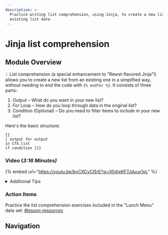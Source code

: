 ```yaml
---
description: >-
  Practice writing list comprehension, using Jinja, to create a new list from
  existing list data
---
```


# Jinja list comprehension

## Module Overview

:bulb: List comprehension (a special enhancement to "Rewst-flavored Jinja"!) allows you to create a new list from an existing one in a simplified way, without needing to end the code with `{% endfor %}`. It consists of three parts:

1. Output – What do you want in your new list?
2. For Loop – How do you loop through data in the original list?
3. Condition (Optional) – Do you need to filter items to include in your new list?

Here's the basic structure:&#x20;

`{{` \
`[ output for output`\
`in CTX.list`\
`if condition ]}}`

### Video (_3:16 Minutes)_

{% embed url="https://youtu.be/bvCXCyCl5rE?si=X0djxKF7Jduux1nL" %}

<details>

<summary>Additional Tips</summary>

* Use dot notation in the output to specify parts of each item.
* The condition (typically, an "if" statement) is optional and filters based on criteria like "if the color is not red."
* If you want to turn the list into a string, apply the "join" filter. You'll find an example of this in the "Lunch Menu" exercises for this lesson.

For a few examples, refer to the Jinja List Comprehension Examples module.

</details>

### Action Items

Practice the list comprehension exercises included in the "Lunch Menu" data set: [#lesson-resources](./#lesson-resources "mention")



## Navigation
